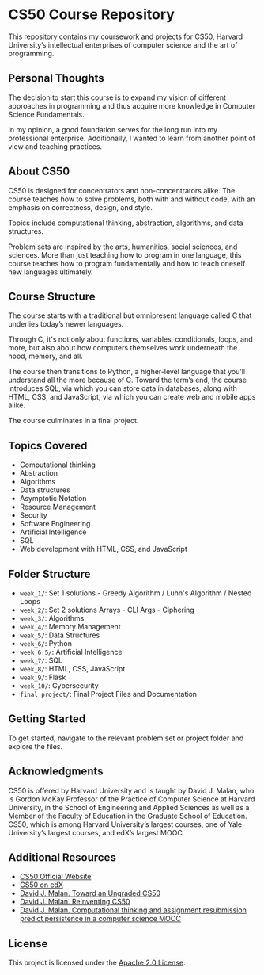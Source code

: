 # CS50 Course Repository

This repository contains my coursework and projects for CS50, Harvard University’s intellectual enterprises of computer science and the art of programming.

## Personal Thoughts

 The decision to start this course is to expand my vision of different approaches in programming and thus acquire more knowledge in Computer Science Fundamentals.

 In my opinion, a good foundation serves for the long run into my professional enterprise.
 Additionally, I wanted to learn from another point of view and teaching practices.

## About CS50

 CS50 is designed for concentrators and non-concentrators alike. 
 The course teaches how to solve problems, both with and without code, with an emphasis on correctness, design, and style. 

 Topics include computational thinking, abstraction, algorithms, and data structures.

 Problem sets are inspired by the arts, humanities, social sciences, and sciences. 
 More than just teaching how to program in one language, this course teaches how to program fundamentally and how to teach oneself new languages ultimately.

## Course Structure

 The course starts with a traditional but omnipresent language called C that underlies today’s newer languages. 

 Through C, it's not only about functions, variables, conditionals, loops, and more, but also about how computers themselves work underneath the hood, memory, and all. 

 The course then transitions to Python, a higher-level language that you’ll understand all the more because of C. 
 Toward the term’s end, the course introduces SQL, via which you can store data in databases, along with HTML, CSS, and JavaScript, via which you can create web and mobile apps alike.

 The course culminates in a final project.

## Topics Covered

- Computational thinking
- Abstraction
- Algorithms
- Data structures
- Asymptotic Notation
- Resource Management
- Security
- Software Engineering
- Artificial Intelligence
- SQL 
- Web development with HTML, CSS, and JavaScript

## Folder Structure

- `week_1/`: Set 1 solutions - Greedy Algorithm / Luhn's Algorithm / Nested Loops
- `week_2/`: Set 2 solutions Arrays - CLI Args - Ciphering
- `week_3/`: Algorithms
- `week_4/`: Memory Management
- `week_5/`: Data Structures
- `week_6/`: Python
- `week_6.5/`: Artificial Intelligence
- `week_7/`: SQL
- `week_8/`: HTML, CSS, JavaScript
- `week_9/`: Flask
- `week_10/`: Cybersecurity
- `final_project/`: Final Project Files and Documentation

## Getting Started

To get started, navigate to the relevant problem set or project folder and explore the files.

## Acknowledgments

 CS50 is offered by Harvard University and is taught by David J. Malan, who is Gordon McKay Professor of the Practice of Computer Science at Harvard University,
 in the School of Engineering and Applied Sciences as well as a Member of the Faculty of Education in the Graduate School of Education. 
 CS50, which is among Harvard University’s largest courses, one of Yale University’s largest courses, and edX’s largest MOOC.


## Additional Resources

- [CS50 Official Website](https://pll.harvard.edu/course/cs50-introduction-computer-science)
- [CS50 on edX](https://www.edx.org/course/cs50s-introduction-to-computer-science)
- [David J. Malan. Toward an Ungraded CS50](https://cs.harvard.edu/malan/publications/Toward_an_Ungraded_CS50.pdf)
- [David J. Malan. Reinventing CS50](https://cs.harvard.edu/malan/publications/fp310-malan.pdf)
- [David J. Malan. Computational thinking and assignment resubmission predict persistence in a computer science MOOC](https://cs.harvard.edu/malan/publications/jcal.12427.pdf)
  
## License

 This project is licensed under the [Apache 2.0 License](https://opensource.org/licenses/apache-2.0).
 
